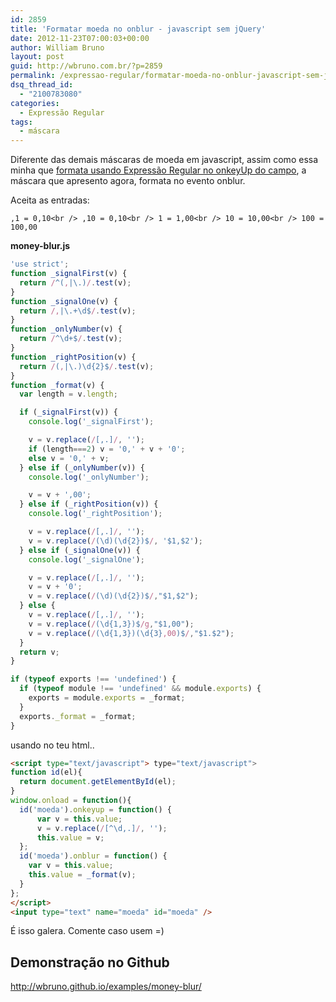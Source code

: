 ```yaml
---
id: 2859
title: 'Formatar moeda no onblur - javascript sem jQuery'
date: 2012-11-23T07:00:03+00:00
author: William Bruno
layout: post
guid: http://wbruno.com.br/?p=2859
permalink: /expressao-regular/formatar-moeda-no-onblur-javascript-sem-jquery/
dsq_thread_id:
  - "2100783080"
categories:
  - Expressão Regular
tags:
  - máscara
---
```

Diferente das demais máscaras de moeda em javascript, assim como essa minha que [formata usando Expressão Regular no onkeyUp do campo](https://wbruno.com.br/expressao-regular/diversas-mascaras-com-er/), a máscara que apresento agora, formata no evento onblur.

Aceita as entradas:

`,1 = 0,10<br />
,10 = 0,10<br />
1 = 1,00<br />
10 = 10,00<br />
100 = 100,00`

**money-blur.js**

``` js
'use strict';
function _signalFirst(v) {
  return /^(,|\.)/.test(v);
}
function _signalOne(v) {
  return /,|\.+\d$/.test(v);
}
function _onlyNumber(v) {
  return /^\d+$/.test(v);
}
function _rightPosition(v) {
  return /(,|\.)\d{2}$/.test(v);
}
function _format(v) {
  var length = v.length;

  if (_signalFirst(v)) {
    console.log('_signalFirst');

    v = v.replace(/[,.]/, '');
    if (length===2) v = '0,' + v + '0';
    else v = '0,' + v;
  } else if (_onlyNumber(v)) {
    console.log('_onlyNumber');

    v = v + ',00';
  } else if (_rightPosition(v)) {
    console.log('_rightPosition');

    v = v.replace(/[,.]/, '');
    v = v.replace(/(\d)(\d{2})$/, '$1,$2');
  } else if (_signalOne(v)) {
    console.log('_signalOne');

    v = v.replace(/[,.]/, '');
    v = v + '0';
    v = v.replace(/(\d)(\d{2})$/,"$1,$2");
  } else {
    v = v.replace(/[,.]/, '');
    v = v.replace(/(\d{1,3})$/g,"$1,00");
    v = v.replace(/(\d{1,3})(\d{3},00)$/,"$1.$2");
  }
  return v;
}

if (typeof exports !== 'undefined') {
  if (typeof module !== 'undefined' && module.exports) {
    exports = module.exports = _format;
  }
  exports._format = _format;
}

```

usando no teu html..

``` html
<script type="text/javascript"> type="text/javascript">
function id(el){
  return document.getElementById(el);
}
window.onload = function(){
  id('moeda').onkeyup = function() {
      var v = this.value;
      v = v.replace(/[^\d,.]/, '');
      this.value = v;
  };
  id('moeda').onblur = function() {
    var v = this.value;
    this.value = _format(v);
  }
};
</script>
<input type="text" name="moeda" id="moeda" />

```

É isso galera. Comente caso usem =)

## Demonstração no Github

<http://wbruno.github.io/examples/money-blur/>
